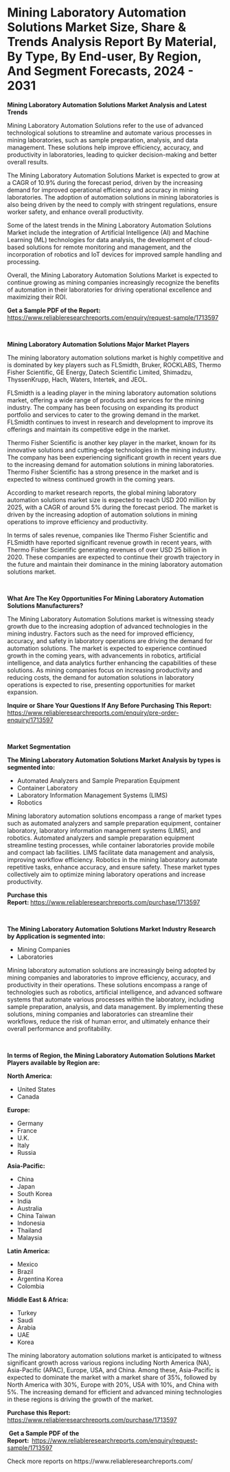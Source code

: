 <p><h1>Mining Laboratory Automation Solutions Market Size, Share & Trends Analysis Report By Material, By Type, By End-user, By Region, And Segment Forecasts, 2024 - 2031</h1></p><p><strong>Mining Laboratory Automation Solutions Market Analysis and Latest Trends</strong></p>
<p><p>Mining Laboratory Automation Solutions refer to the use of advanced technological solutions to streamline and automate various processes in mining laboratories, such as sample preparation, analysis, and data management. These solutions help improve efficiency, accuracy, and productivity in laboratories, leading to quicker decision-making and better overall results.</p><p>The Mining Laboratory Automation Solutions Market is expected to grow at a CAGR of 10.9% during the forecast period, driven by the increasing demand for improved operational efficiency and accuracy in mining laboratories. The adoption of automation solutions in mining laboratories is also being driven by the need to comply with stringent regulations, ensure worker safety, and enhance overall productivity.</p><p>Some of the latest trends in the Mining Laboratory Automation Solutions Market include the integration of Artificial Intelligence (AI) and Machine Learning (ML) technologies for data analysis, the development of cloud-based solutions for remote monitoring and management, and the incorporation of robotics and IoT devices for improved sample handling and processing.</p><p>Overall, the Mining Laboratory Automation Solutions Market is expected to continue growing as mining companies increasingly recognize the benefits of automation in their laboratories for driving operational excellence and maximizing their ROI.</p></p>
<p><strong>Get a Sample PDF of the Report:&nbsp;</strong> <a href="https://www.reliableresearchreports.com/enquiry/request-sample/1713597">https://www.reliableresearchreports.com/enquiry/request-sample/1713597</a></p>
<p>&nbsp;</p>
<p><strong>Mining Laboratory Automation Solutions Major Market Players</strong></p>
<p><p>The mining laboratory automation solutions market is highly competitive and is dominated by key players such as FLSmidth, Bruker, ROCKLABS, Thermo Fisher Scientific, GE Energy, Datech Scientific Limited, Shimadzu, ThyssenKrupp, Hach, Waters, Intertek, and JEOL.</p><p>FLSmidth is a leading player in the mining laboratory automation solutions market, offering a wide range of products and services for the mining industry. The company has been focusing on expanding its product portfolio and services to cater to the growing demand in the market. FLSmidth continues to invest in research and development to improve its offerings and maintain its competitive edge in the market.</p><p>Thermo Fisher Scientific is another key player in the market, known for its innovative solutions and cutting-edge technologies in the mining industry. The company has been experiencing significant growth in recent years due to the increasing demand for automation solutions in mining laboratories. Thermo Fisher Scientific has a strong presence in the market and is expected to witness continued growth in the coming years.</p><p>According to market research reports, the global mining laboratory automation solutions market size is expected to reach USD 200 million by 2025, with a CAGR of around 5% during the forecast period. The market is driven by the increasing adoption of automation solutions in mining operations to improve efficiency and productivity. </p><p>In terms of sales revenue, companies like Thermo Fisher Scientific and FLSmidth have reported significant revenue growth in recent years, with Thermo Fisher Scientific generating revenues of over USD 25 billion in 2020. These companies are expected to continue their growth trajectory in the future and maintain their dominance in the mining laboratory automation solutions market.</p></p>
<p>&nbsp;</p>
<p><strong>What Are The Key Opportunities For Mining Laboratory Automation Solutions Manufacturers?</strong></p>
<p><p>The Mining Laboratory Automation Solutions market is witnessing steady growth due to the increasing adoption of advanced technologies in the mining industry. Factors such as the need for improved efficiency, accuracy, and safety in laboratory operations are driving the demand for automation solutions. The market is expected to experience continued growth in the coming years, with advancements in robotics, artificial intelligence, and data analytics further enhancing the capabilities of these solutions. As mining companies focus on increasing productivity and reducing costs, the demand for automation solutions in laboratory operations is expected to rise, presenting opportunities for market expansion.</p></p>
<p><strong>Inquire or Share Your Questions If Any Before Purchasing This Report:</strong> <a href="https://www.reliableresearchreports.com/enquiry/pre-order-enquiry/1713597">https://www.reliableresearchreports.com/enquiry/pre-order-enquiry/1713597</a></p>
<p>&nbsp;</p>
<p><strong>Market Segmentation</strong></p>
<p><strong>The Mining Laboratory Automation Solutions Market Analysis by types is segmented into:</strong></p>
<p><ul><li>Automated Analyzers and Sample Preparation Equipment</li><li>Container Laboratory</li><li>Laboratory Information Management Systems (LIMS)</li><li>Robotics</li></ul></p>
<p><p>Mining laboratory automation solutions encompass a range of market types such as automated analyzers and sample preparation equipment, container laboratory, laboratory information management systems (LIMS), and robotics. Automated analyzers and sample preparation equipment streamline testing processes, while container laboratories provide mobile and compact lab facilities. LIMS facilitate data management and analysis, improving workflow efficiency. Robotics in the mining laboratory automate repetitive tasks, enhance accuracy, and ensure safety. These market types collectively aim to optimize mining laboratory operations and increase productivity.</p></p>
<p><strong>Purchase this Report:&nbsp;</strong><a href="https://www.reliableresearchreports.com/purchase/1713597">https://www.reliableresearchreports.com/purchase/1713597</a></p>
<p>&nbsp;</p>
<p><strong>The Mining Laboratory Automation Solutions Market Industry Research by Application is segmented into:</strong></p>
<p><ul><li>Mining Companies</li><li>Laboratories</li></ul></p>
<p><p>Mining laboratory automation solutions are increasingly being adopted by mining companies and laboratories to improve efficiency, accuracy, and productivity in their operations. These solutions encompass a range of technologies such as robotics, artificial intelligence, and advanced software systems that automate various processes within the laboratory, including sample preparation, analysis, and data management. By implementing these solutions, mining companies and laboratories can streamline their workflows, reduce the risk of human error, and ultimately enhance their overall performance and profitability.</p></p>
<p>&nbsp;</p>
<p><strong>In terms of Region, the Mining Laboratory Automation Solutions Market Players available by Region are:</strong></p>
<p>
    <p> <strong> North America: </strong>
        <ul>
            <li>United States</li>
            <li>Canada</li>
        </ul>
        </p> 
    <p> <strong> Europe: </strong>
        <ul>
            <li>Germany</li>
            <li>France</li>
            <li>U.K.</li>
            <li>Italy</li>
            <li>Russia</li>
        </ul>
        </p> 
    <p> <strong> Asia-Pacific: </strong>
        <ul>
            <li>China</li>
            <li>Japan</li>
            <li>South Korea</li>
            <li>India</li>
            <li>Australia</li>
            <li>China Taiwan</li>
            <li>Indonesia</li>
            <li>Thailand</li>
            <li>Malaysia</li>
        </ul>
        </p> 
    <p> <strong> Latin America: </strong>
        <ul>
            <li>Mexico</li>
            <li>Brazil</li>
            <li>Argentina Korea</li>
            <li>Colombia</li>
        </ul>
        </p> 
    <p> <strong> Middle East & Africa: </strong>
        <ul>
            <li>Turkey</li>
            <li>Saudi</li>
            <li>Arabia</li>
            <li>UAE</li>
            <li>Korea</li>
        </ul>
    </p>
    </p>
<p><p>The mining laboratory automation solutions market is anticipated to witness significant growth across various regions including North America (NA), Asia-Pacific (APAC), Europe, USA, and China. Among these, Asia-Pacific is expected to dominate the market with a market share of 35%, followed by North America with 30%, Europe with 20%, USA with 10%, and China with 5%. The increasing demand for efficient and advanced mining technologies in these regions is driving the growth of the market.</p></p>
<p><strong>Purchase this Report: </strong><a href="https://www.reliableresearchreports.com/purchase/1713597">https://www.reliableresearchreports.com/purchase/1713597</a></p>
<p>&nbsp;<strong>Get a Sample PDF of the Report:&nbsp;&nbsp;</strong><a href="https://www.reliableresearchreports.com/enquiry/request-sample/1713597">https://www.reliableresearchreports.com/enquiry/request-sample/1713597</a></p>
<p><strong></strong></p>
<p>Check more reports on https://www.reliableresearchreports.com/</p>